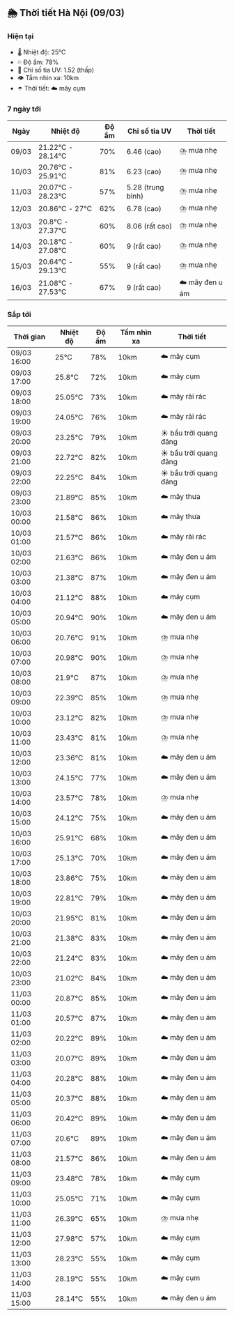 ## 🌦️ Thời tiết Hà Nội (09/03)

### Hiện tại

- 🌡️ Nhiệt độ: 25℃
- 💦 Độ ẩm: 78%
- 🌟 Chỉ số tia UV: 1.52 (thấp)
- 👁️ Tầm nhìn xa: 10km
- ☂️ Thời tiết: ☁️ mây cụm

### 7 ngày tới

| Ngày | Nhiệt độ | Độ ẩm | Chỉ số tia UV | Thời tiết |
| --- | --- | --- | --- | --- |
| 09/03 | 21.22℃ - 28.14℃ | 70% | 6.46 (cao) | ⛈️ mưa nhẹ |
| 10/03 | 20.76℃ - 25.91℃ | 81% | 6.23 (cao) | ⛈️ mưa nhẹ |
| 11/03 | 20.07℃ - 28.23℃ | 57% | 5.28 (trung bình) | ⛈️ mưa nhẹ |
| 12/03 | 20.86℃ - 27℃ | 62% | 6.78 (cao) | ⛈️ mưa nhẹ |
| 13/03 | 20.8℃ - 27.37℃ | 60% | 8.06 (rất cao) | ⛈️ mưa nhẹ |
| 14/03 | 20.18℃ - 27.08℃ | 60% | 9 (rất cao) | ⛈️ mưa nhẹ |
| 15/03 | 20.64℃ - 29.13℃ | 55% | 9 (rất cao) | ⛈️ mưa nhẹ |
| 16/03 | 21.08℃ - 27.53℃ | 67% | 9 (rất cao) | ☁️ mây đen u ám |

### Sắp tới

| Thời gian | Nhiệt độ | Độ ẩm | Tầm nhìn xa | Thời tiết |
| --- | --- | --- | --- | --- |
| 09/03 16:00 | 25℃ | 78% | 10km | ☁️ mây cụm |
| 09/03 17:00 | 25.8℃ | 72% | 10km | ☁️ mây cụm |
| 09/03 18:00 | 25.05℃ | 73% | 10km | ☁️ mây rải rác |
| 09/03 19:00 | 24.05℃ | 76% | 10km | ☁️ mây rải rác |
| 09/03 20:00 | 23.25℃ | 79% | 10km | ☀️ bầu trời quang đãng |
| 09/03 21:00 | 22.72℃ | 82% | 10km | ☀️ bầu trời quang đãng |
| 09/03 22:00 | 22.25℃ | 84% | 10km | ☀️ bầu trời quang đãng |
| 09/03 23:00 | 21.89℃ | 85% | 10km | ☁️ mây thưa |
| 10/03 00:00 | 21.58℃ | 86% | 10km | ☁️ mây thưa |
| 10/03 01:00 | 21.57℃ | 86% | 10km | ☁️ mây rải rác |
| 10/03 02:00 | 21.63℃ | 86% | 10km | ☁️ mây đen u ám |
| 10/03 03:00 | 21.38℃ | 87% | 10km | ☁️ mây đen u ám |
| 10/03 04:00 | 21.12℃ | 88% | 10km | ☁️ mây cụm |
| 10/03 05:00 | 20.94℃ | 90% | 10km | ☁️ mây đen u ám |
| 10/03 06:00 | 20.76℃ | 91% | 10km | ⛈️ mưa nhẹ |
| 10/03 07:00 | 20.98℃ | 90% | 10km | ⛈️ mưa nhẹ |
| 10/03 08:00 | 21.9℃ | 87% | 10km | ⛈️ mưa nhẹ |
| 10/03 09:00 | 22.39℃ | 85% | 10km | ⛈️ mưa nhẹ |
| 10/03 10:00 | 23.12℃ | 82% | 10km | ⛈️ mưa nhẹ |
| 10/03 11:00 | 23.43℃ | 81% | 10km | ⛈️ mưa nhẹ |
| 10/03 12:00 | 23.36℃ | 81% | 10km | ☁️ mây đen u ám |
| 10/03 13:00 | 24.15℃ | 77% | 10km | ☁️ mây đen u ám |
| 10/03 14:00 | 23.57℃ | 78% | 10km | ⛈️ mưa nhẹ |
| 10/03 15:00 | 24.12℃ | 75% | 10km | ☁️ mây đen u ám |
| 10/03 16:00 | 25.91℃ | 68% | 10km | ☁️ mây đen u ám |
| 10/03 17:00 | 25.13℃ | 70% | 10km | ☁️ mây đen u ám |
| 10/03 18:00 | 23.86℃ | 75% | 10km | ☁️ mây đen u ám |
| 10/03 19:00 | 22.81℃ | 79% | 10km | ☁️ mây đen u ám |
| 10/03 20:00 | 21.95℃ | 81% | 10km | ☁️ mây đen u ám |
| 10/03 21:00 | 21.38℃ | 83% | 10km | ☁️ mây đen u ám |
| 10/03 22:00 | 21.24℃ | 83% | 10km | ☁️ mây đen u ám |
| 10/03 23:00 | 21.02℃ | 84% | 10km | ☁️ mây đen u ám |
| 11/03 00:00 | 20.87℃ | 85% | 10km | ☁️ mây đen u ám |
| 11/03 01:00 | 20.57℃ | 87% | 10km | ☁️ mây đen u ám |
| 11/03 02:00 | 20.22℃ | 89% | 10km | ☁️ mây đen u ám |
| 11/03 03:00 | 20.07℃ | 89% | 10km | ☁️ mây đen u ám |
| 11/03 04:00 | 20.28℃ | 88% | 10km | ☁️ mây đen u ám |
| 11/03 05:00 | 20.37℃ | 88% | 10km | ☁️ mây đen u ám |
| 11/03 06:00 | 20.42℃ | 89% | 10km | ☁️ mây đen u ám |
| 11/03 07:00 | 20.6℃ | 89% | 10km | ☁️ mây đen u ám |
| 11/03 08:00 | 21.57℃ | 86% | 10km | ☁️ mây đen u ám |
| 11/03 09:00 | 23.48℃ | 78% | 10km | ☁️ mây cụm |
| 11/03 10:00 | 25.05℃ | 71% | 10km | ☁️ mây cụm |
| 11/03 11:00 | 26.39℃ | 65% | 10km | ⛈️ mưa nhẹ |
| 11/03 12:00 | 27.98℃ | 57% | 10km | ☁️ mây cụm |
| 11/03 13:00 | 28.23℃ | 55% | 10km | ☁️ mây cụm |
| 11/03 14:00 | 28.19℃ | 55% | 10km | ☁️ mây cụm |
| 11/03 15:00 | 28.14℃ | 55% | 10km | ☁️ mây đen u ám |
